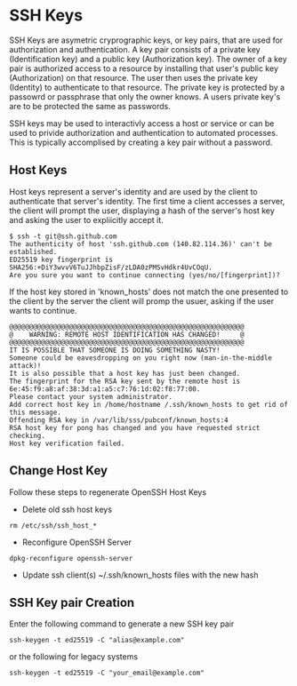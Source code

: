 # SSH Keys
SSH Keys are asymetric cryprographic keys, or key pairs, that are used for authorization and authentication. 
A key pair consists of a private key (Identification key) and a public key (Authorization key). The owner of a key pair is authorized access to a resource by installing that user's public key (Authorization) on that resource. 
The user then uses the private key (Identity) to authenticate to that resource. The private key is protected by a passowrd or passphrase that only the owner knows. A users private key's are to be protected the same as passwords.

SSH keys may be used to interactivly access a host or service or can be used to privide authorization and authentication to automated processes.
This is typically accomplised by creating a key pair without a password. 

## Host Keys
Host keys represent a server's identity and are used by the client to authenticate that server's identity.
The first time a client accesses a server, the client will prompt the user, displaying a hash of the server's host key and asking the user to expliicitly accept it. 
```
$ ssh -t git@ssh.github.com
The authenticity of host 'ssh.github.com (140.82.114.36)' can't be established.
ED25519 key fingerprint is SHA256:+DiY3wvvV6TuJJhbpZisF/zLDA0zPMSvHdkr4UvCOqU.
Are you sure you want to continue connecting (yes/no/[fingerprint])?
```

If the host key stored in 'known_hosts' does not match the one presented to the client by the server the client will promp the usuer, asking if the user wants to continue.
```
@@@@@@@@@@@@@@@@@@@@@@@@@@@@@@@@@@@@@@@@@@@@@@@@@@@@@@@@@@@
@    WARNING: REMOTE HOST IDENTIFICATION HAS CHANGED!     @
@@@@@@@@@@@@@@@@@@@@@@@@@@@@@@@@@@@@@@@@@@@@@@@@@@@@@@@@@@@
IT IS POSSIBLE THAT SOMEONE IS DOING SOMETHING NASTY!
Someone could be eavesdropping on you right now (man-in-the-middle attack)!
It is also possible that a host key has just been changed.
The fingerprint for the RSA key sent by the remote host is
6e:45:f9:a8:af:38:3d:a1:a5:c7:76:1d:02:f8:77:00.
Please contact your system administrator.
Add correct host key in /home/hostname /.ssh/known_hosts to get rid of this message.
Offending RSA key in /var/lib/sss/pubconf/known_hosts:4
RSA host key for pong has changed and you have requested strict checking.
Host key verification failed.
```
## Change Host Key
Follow these steps to regenerate OpenSSH Host Keys

- Delete old ssh host keys
```
rm /etc/ssh/ssh_host_*
```
- Reconfigure OpenSSH Server 
```
dpkg-reconfigure openssh-server
```
- Update ssh client(s) ~/.ssh/known_hosts files with the new hash

## SSH Key pair Creation
Enter the following command to generate a new SSH key pair
```
ssh-keygen -t ed25519 -C "alias@example.com"
```
or the following for legacy systems
```
ssh-keygen -t ed25519 -C "your_email@example.com"
```

